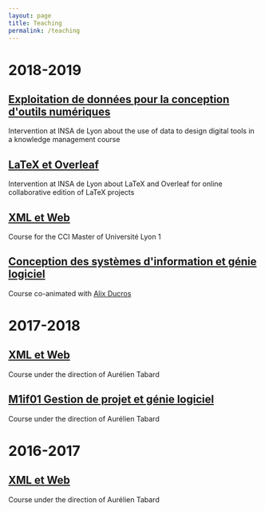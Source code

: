 ```yaml
---
layout: page
title: Teaching
permalink: /teaching
---
```

# 2018-2019

## [Exploitation de données pour la conception d'outils numériques](https://valentin.lachand.net/teaching/2019/km-2019)
Intervention at INSA de Lyon about the use of data to design digital tools in a knowledge management course

## [LaTeX et Overleaf](https://valentin.lachand.net/teaching/2019/latex-2019)
Intervention at INSA de Lyon about LaTeX and Overleaf for online collaborative edition of LaTeX projects

## [XML et Web](https://valentin.lachand.net/teaching/2019/cci-xml-web-2019)
Course for the CCI Master of Université Lyon 1

## [Conception des systèmes d'information et génie logiciel](https://valentin.lachand.net/teaching/2018/cci-uml-2018)
Course co-animated with [Alix Ducros](https://krlx.fr)

# 2017-2018

## [XML et Web](http://tabard.fr/cours/2018/xmlweb)
Course under the direction of Aurélien Tabard

## [M1if01 Gestion de projet et génie logiciel](http://tabard.fr/cours/2017/mif01/)
Course under the direction of Aurélien Tabard

# 2016-2017

## [XML et Web](http://tabard.fr/cours/2018/xmlweb)
Course under the direction of Aurélien Tabard

